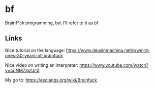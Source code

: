 # bf
Brainf*ck programming, but I'll refer to it as bf

## Links
Nice tutorial on the language:
https://www.deusinmachina.net/p/weird-ones-30-years-of-brainfuck

Nice video on writing an interpreter:
https://www.youtube.com/watch?v=4uNM73pfJn0 

My go to:
https://esolangs.org/wiki/Brainfuck 

